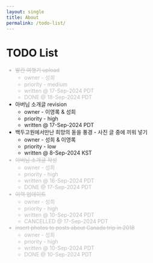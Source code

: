 ```yaml
---
layout: single
title: About
permalink: /todo-list/
---
```


<h1 id="todo-list">TODO List</h1>

<ul>
<font color="#bbb">
<li>
	<s>발칸 여행기 upload</s>
	<ul>
	<li>
		owner - 성희
	</li>
	<li>
		priority - medium
	</li>
	<li>
		written @ 17-Sep-2024 PDT
	</li>
	<li>
		DONE @ 18-Sep-2024 PDT
	</li>
	</ul>
</li>
</font>

<li>
	아버님 소개글 revision
	<ul>
	<li>
		owner - 이영록 &amp; 성희
	</li>
	<li>
		priority - high
	</li>
	<li>
		written @ 17-Sep-2024 PDT
	</li>
	</ul>
</li>

<li>
	백두고원에서만난 희망의 돋을 풍경 - 사진 글 중에 끼워 넣기
	<ul>
	<li>
		owner - 성희 &amp; 이영록
	</li>
	<li>
		priority - low
	</li>
	<li>
		written @ 8-Sep-2024 KST
	</li>
	</ul>
</li>

<font color="#bbb">
<li>
	<s>아버님 소개글 작성</s>
	<ul>
	<li>
		owner - 성희
	</li>
	<li>
		priority - high
	</li>
	<li>
		written @ 16-Sep-2024 PDT
	</li>
	<li>
		DONE @ 17-Sep-2024 PDT
	</li>
	</ul>
</li>
</font>

<font color="#bbb">
<li>
	<s>이력 업데이트</s>
	<ul>
	<li>
		owner - 성희
	</li>
	<li>
		priority - high
	</li>
	<li>
		written @ 10-Sep-2024 PDT
	</li>
	<li>
		CANCELLED @ 17-Sep-2024 PDT
	</li>
	</ul>
</li>
</font>

<font color="#bbb">
<li>
	<s>insert photos to posts about Canada trip in 2018</s>
	<ul>
	<li>
		owner - 성희
	</li>
	<li>
		priority - high
	</li>
	<li>
		written @ 10-Sep-2024 PDT
	</li>
	<li>
		DONE @ 10-Sep-2024 PDT
	</li>
	</ul>
</li>
</font>
</ul>
